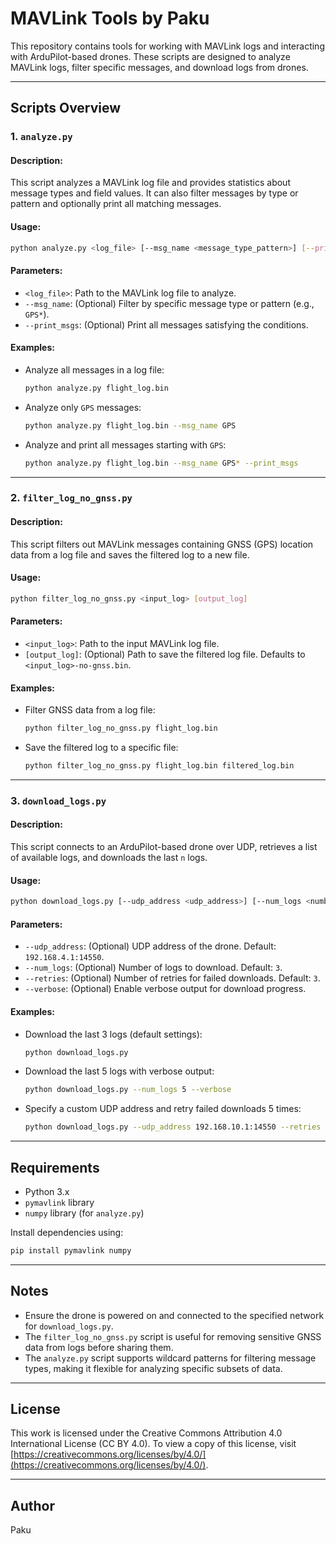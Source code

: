 # MAVLink Tools by Paku

This repository contains tools for working with MAVLink logs and interacting with ArduPilot-based drones. These scripts are designed to analyze MAVLink logs, filter specific messages, and download logs from drones.

---

## Scripts Overview

### 1. **`analyze.py`**
#### Description:
This script analyzes a MAVLink log file and provides statistics about message types and field values. It can also filter messages by type or pattern and optionally print all matching messages.

#### Usage:
```bash
python analyze.py <log_file> [--msg_name <message_type_pattern>] [--print_msgs]
```

#### Parameters:
- `<log_file>`: Path to the MAVLink log file to analyze.
- `--msg_name`: (Optional) Filter by specific message type or pattern (e.g., `GPS*`).
- `--print_msgs`: (Optional) Print all messages satisfying the conditions.

#### Examples:
- Analyze all messages in a log file:
  ```bash
  python analyze.py flight_log.bin
  ```
- Analyze only `GPS` messages:
  ```bash
  python analyze.py flight_log.bin --msg_name GPS
  ```
- Analyze and print all messages starting with `GPS`:
  ```bash
  python analyze.py flight_log.bin --msg_name GPS* --print_msgs
  ```

---

### 2. **`filter_log_no_gnss.py`**
#### Description:
This script filters out MAVLink messages containing GNSS (GPS) location data from a log file and saves the filtered log to a new file.

#### Usage:
```bash
python filter_log_no_gnss.py <input_log> [output_log]
```

#### Parameters:
- `<input_log>`: Path to the input MAVLink log file.
- `[output_log]`: (Optional) Path to save the filtered log file. Defaults to `<input_log>-no-gnss.bin`.

#### Examples:
- Filter GNSS data from a log file:
  ```bash
  python filter_log_no_gnss.py flight_log.bin
  ```
- Save the filtered log to a specific file:
  ```bash
  python filter_log_no_gnss.py flight_log.bin filtered_log.bin
  ```

---

### 3. **`download_logs.py`**
#### Description:
This script connects to an ArduPilot-based drone over UDP, retrieves a list of available logs, and downloads the last `n` logs.

#### Usage:
```bash
python download_logs.py [--udp_address <udp_address>] [--num_logs <number>] [--retries <retries>] [--verbose]
```

#### Parameters:
- `--udp_address`: (Optional) UDP address of the drone. Default: `192.168.4.1:14550`.
- `--num_logs`: (Optional) Number of logs to download. Default: `3`.
- `--retries`: (Optional) Number of retries for failed downloads. Default: `3`.
- `--verbose`: (Optional) Enable verbose output for download progress.

#### Examples:
- Download the last 3 logs (default settings):
  ```bash
  python download_logs.py
  ```
- Download the last 5 logs with verbose output:
  ```bash
  python download_logs.py --num_logs 5 --verbose
  ```
- Specify a custom UDP address and retry failed downloads 5 times:
  ```bash
  python download_logs.py --udp_address 192.168.10.1:14550 --retries 5
  ```

---

## Requirements
- Python 3.x
- `pymavlink` library
- `numpy` library (for `analyze.py`)

Install dependencies using:
```bash
pip install pymavlink numpy
```

---

## Notes
- Ensure the drone is powered on and connected to the specified network for `download_logs.py`.
- The `filter_log_no_gnss.py` script is useful for removing sensitive GNSS data from logs before sharing them.
- The `analyze.py` script supports wildcard patterns for filtering message types, making it flexible for analyzing specific subsets of data.

---

## License
This work is licensed under the Creative Commons Attribution 4.0 International License (CC BY 4.0). To view a copy of this license, visit [https://creativecommons.org/licenses/by/4.0/](https://creativecommons.org/licenses/by/4.0/).

---

## Author
Paku


